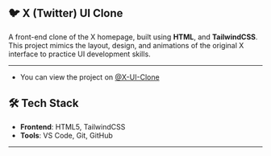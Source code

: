 ## 🐦 X (Twitter) UI Clone 

A front-end clone of the X homepage, built using **HTML**, and **TailwindCSS**. This project mimics the layout, design, and animations of the original X interface to practice UI development skills.

---

- You can view the project on [@X-UI-Clone](https://superlative-conkies-2a592a.netlify.app/)

## 🛠️ Tech Stack

- **Frontend**: HTML5, TailwindCSS
- **Tools**: VS Code, Git, GitHub

---
